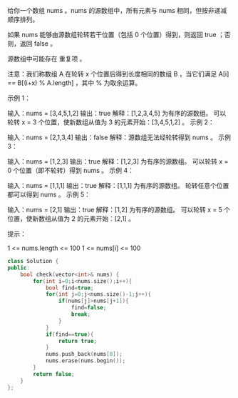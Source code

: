 给你一个数组 nums 。nums 的源数组中，所有元素与 nums 相同，但按非递减顺序排列。

如果 nums 能够由源数组轮转若干位置（包括 0 个位置）得到，则返回 true ；否则，返回 false 。

源数组中可能存在 重复项 。

注意：我们称数组 A 在轮转 x 个位置后得到长度相同的数组 B ，当它们满足 A[i] == B[(i+x) % A.length] ，其中 % 为取余运算。

 

示例 1：

输入：nums = [3,4,5,1,2]
输出：true
解释：[1,2,3,4,5] 为有序的源数组。
可以轮转 x = 3 个位置，使新数组从值为 3 的元素开始：[3,4,5,1,2] 。
示例 2：

输入：nums = [2,1,3,4]
输出：false
解释：源数组无法经轮转得到 nums 。
示例 3：

输入：nums = [1,2,3]
输出：true
解释：[1,2,3] 为有序的源数组。
可以轮转 x = 0 个位置（即不轮转）得到 nums 。
示例 4：

输入：nums = [1,1,1]
输出：true
解释：[1,1,1] 为有序的源数组。
轮转任意个位置都可以得到 nums 。
示例 5：

输入：nums = [2,1]
输出：true
解释：[1,2] 为有序的源数组。
可以轮转 x = 5 个位置，使新数组从值为 2 的元素开始：[2,1] 。


提示：

1 <= nums.length <= 100
1 <= nums[i] <= 100

```cpp
class Solution {
public:
    bool check(vector<int>& nums) {
        for(int i=0;i<nums.size();i++){
            bool find=true;
            for(int j=0;j<nums.size()-1;j++){
                if(nums[j]>nums[j+1]){
                    find=false;
                    break;
                }
            }
            if(find==true){
                return true;
            }
            nums.push_back(nums[0]);
            nums.erase(nums.begin());
        }
        return false;
    }
};
```

